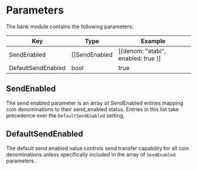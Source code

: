 <!--
order: 5
-->

# Parameters

The bank module contains the following parameters:

| Key                | Type          | Example                            |
| ------------------ | ------------- | ---------------------------------- |
| SendEnabled        | []SendEnabled | [{denom: "atabi", enabled: true }] |
| DefaultSendEnabled | bool          | true                               |

## SendEnabled

The send enabled parameter is an array of SendEnabled entries mapping coin
denominations to their send_enabled status. Entries in this list take
precedence over the `DefaultSendEnabled` setting.

## DefaultSendEnabled

The default send enabled value controls send transfer capability for all
coin denominations unless specifically included in the array of `SendEnabled`
parameters.
